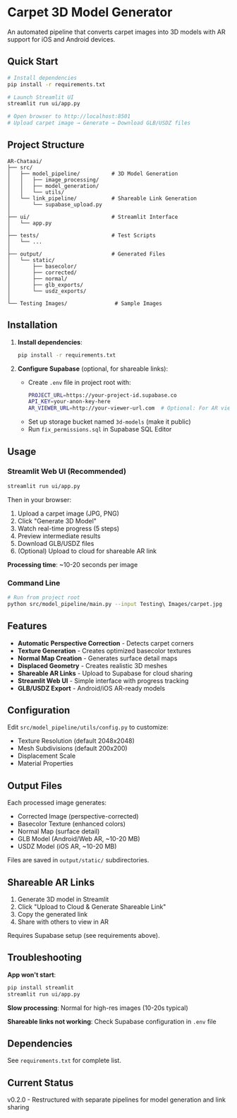 # Carpet 3D Model Generator

An automated pipeline that converts carpet images into 3D models with AR support for iOS and Android devices.

## Quick Start

```bash
# Install dependencies
pip install -r requirements.txt

# Launch Streamlit UI
streamlit run ui/app.py

# Open browser to http://localhost:8501
# Upload carpet image → Generate → Download GLB/USDZ files
```

## Project Structure

```
AR-Chataai/
├── src/
│   ├── model_pipeline/          # 3D Model Generation
│   │   ├── image_processing/
│   │   ├── model_generation/
│   │   └── utils/
│   └── link_pipeline/           # Shareable Link Generation
│       └── supabase_upload.py
│
├── ui/                          # Streamlit Interface
│   └── app.py
│
├── tests/                       # Test Scripts
│   └── ...
│
├── output/                      # Generated Files
│   └── static/
│       ├── basecolor/
│       ├── corrected/
│       ├── normal/
│       ├── glb_exports/
│       └── usdz_exports/
│
└── Testing Images/               # Sample Images
```

## Installation

1. **Install dependencies**:
   ```bash
   pip install -r requirements.txt
   ```

2. **Configure Supabase** (optional, for shareable links):
   - Create `.env` file in project root with:
     ```bash
     PROJECT_URL=https://your-project-id.supabase.co
     API_KEY=your-anon-key-here
     AR_VIEWER_URL=http://your-viewer-url.com  # Optional: For AR viewer links
     ```
   - Set up storage bucket named `3d-models` (make it public)
   - Run `fix_permissions.sql` in Supabase SQL Editor

## Usage

### Streamlit Web UI (Recommended)

```bash
streamlit run ui/app.py
```

Then in your browser:
1. Upload a carpet image (JPG, PNG)
2. Click "Generate 3D Model"
3. Watch real-time progress (5 steps)
4. Preview intermediate results
5. Download GLB/USDZ files
6. (Optional) Upload to cloud for shareable AR link

**Processing time**: ~10-20 seconds per image

### Command Line

```bash
# Run from project root
python src/model_pipeline/main.py --input Testing\ Images/carpet.jpg
```

## Features

- **Automatic Perspective Correction** - Detects carpet corners
- **Texture Generation** - Creates optimized basecolor textures
- **Normal Map Creation** - Generates surface detail maps
- **Displaced Geometry** - Creates realistic 3D meshes
- **Shareable AR Links** - Upload to Supabase for cloud sharing
- **Streamlit Web UI** - Simple interface with progress tracking
- **GLB/USDZ Export** - Android/iOS AR-ready models

## Configuration

Edit `src/model_pipeline/utils/config.py` to customize:
- Texture Resolution (default 2048x2048)
- Mesh Subdivisions (default 200x200)
- Displacement Scale
- Material Properties

## Output Files

Each processed image generates:
- Corrected Image (perspective-corrected)
- Basecolor Texture (enhanced colors)
- Normal Map (surface detail)
- GLB Model (Android/Web AR, ~10-20 MB)
- USDZ Model (iOS AR, ~10-20 MB)

Files are saved in `output/static/` subdirectories.

## Shareable AR Links

1. Generate 3D model in Streamlit
2. Click "Upload to Cloud & Generate Shareable Link"
3. Copy the generated link
4. Share with others to view in AR

Requires Supabase setup (see requirements above).

## Troubleshooting

**App won't start**:
```bash
pip install streamlit
streamlit run ui/app.py
```

**Slow processing**: Normal for high-res images (10-20s typical)

**Shareable links not working**: Check Supabase configuration in `.env` file

## Dependencies

See `requirements.txt` for complete list.

## Current Status

v0.2.0 - Restructured with separate pipelines for model generation and link sharing